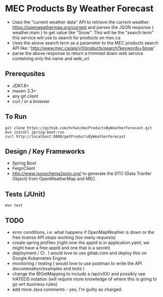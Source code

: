 # MEC Products By Weather Forecast
* Uses the "current weather data" API to retrieve the current weather: https://openweathermap.org/current and parses the JSON response ( weather.main ) to get value like "Snow".  This will be the "search term" this service will use to search for products on mec.ca
* Uses the above search term as a parameter to the MEC products search API like: 'http://www.mec.ca/api/v1/products/search?keywords=Snow'
* parse the above response to return a trimmed down web service containing only the name and web_url

## Prerequsites
* JDK1.8+
* maven 3.3+
* any git client
* curl / or a browser

## To Run
```
git clone https://github.com/hchan/mecProductsByWeatherForecast.git
mvn install spring-boot:run
curl http://localhost:8080/getProductsByWeatherForecast
```

## Design / Key Frameworks
* Spring Boot
* FeignClient
* http://www.jsonschema2pojo.org/ to generate the DTO (Data Tranfer Object) from OpenWeatherMap and MEC

## Tests (JUnit)
```
mvn test
```

## TODO
* error conditions, i.e. what happens if OpenMapWeather is down or the free license API stops working (too many requests)
* create spring profiles (right now the appId is in application.yaml, we might have a free appId and one that is a secret)
* deployment / CI .  I would love to use gitlab.com and deploy this on Google Kubernetes Engine
* monitoring / testing ( would love to use postman to write the API documenation/examples and tests )
* change the @GetMapping to include a /api/vXX/ and possibly use HATEOS notation (will require more knowledge of where this is going to go wrt business rules)
* add more Java comments - yes, I'm guilty as charged.


